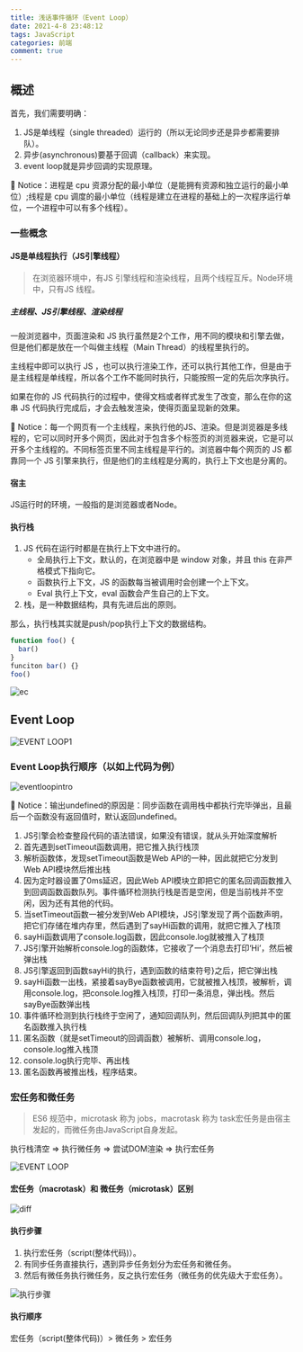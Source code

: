 ```yaml
---
title: 浅话事件循环（Event Loop）
date: 2021-4-8 23:48:12
tags: JavaScript
categories: 前端
comment: true
---
```


## 概述

首先，我们需要明确：

1. JS是单线程（single threaded）运行的（所以无论同步还是异步都需要排队）。
2. 异步(asynchronous)要基于回调（callback）来实现。
3. event loop就是异步回调的实现原理。

🚨 Notice：进程是 cpu 资源分配的最小单位（是能拥有资源和独立运行的最小单位）;线程是 cpu 调度的最小单位（线程是建立在进程的基础上的一次程序运行单位，一个进程中可以有多个线程）。

### 一些概念

#### JS是单线程执行（JS引擎线程）

> 在浏览器环境中，有JS 引擎线程和渲染线程，且两个线程互斥。Node环境中，只有JS 线程。

##### 主线程、JS引擎线程、渲染线程

一般浏览器中，页面渲染和 JS 执行虽然是2个工作，用不同的模块和引擎去做，但是他们都是放在一个叫做主线程（Main Thread）的线程里执行的。

主线程中即可以执行 JS ，也可以执行渲染工作，还可以执行其他工作，但是由于是主线程是单线程，所以各个工作不能同时执行，只能按照一定的先后次序执行。

如果在你的 JS 代码执行的过程中，使得文档或者样式发生了改变，那么在你的这串 JS 代码执行完成后，才会去触发渲染，使得页面呈现新的效果。

🚨 Notice：每一个网页有一个主线程，来执行他的JS、渲染。但是浏览器是多线程的，它可以同时开多个网页，因此对于包含多个标签页的浏览器来说，它是可以开多个主线程的。不同标签页里不同主线程是平行的。浏览器中每个网页的 JS 都靠同一个 JS 引擎来执行，但是他们的主线程是分离的，执行上下文也是分离的。

#### 宿主

JS运行时的环境，一般指的是浏览器或者Node。

#### 执行栈

1. JS 代码在运行时都是在执行上下文中进行的。
    - 全局执行上下文，默认的，在浏览器中是 window 对象，并且 this 在非严格模式下指向它。
    - 函数执行上下文，JS 的函数每当被调用时会创建一个上下文。
    - Eval 执行上下文，eval 函数会产生自己的上下文。
2. 栈，是一种数据结构，具有先进后出的原则。

那么，执行栈其实就是push/pop执行上下文的数据结构。

```js
function foo() {
  bar()
}
funciton bar() {}
foo()
```

![ec](https://cdn.jsdelivr.net/gh/superFatDu/blogPics@main/20210508/ec.3d4vz5mhgrw0.png)

## Event Loop

![EVENT LOOP1](https://cdn.jsdelivr.net/gh/superFatDu/blogPics@main/20210507/eventloop.6zm0jk6zu140.svg)

### Event Loop执行顺序（以如上代码为例）

![eventloopintro](https://cdn.jsdelivr.net/gh/superFatDu/blogPics@main/20210508/eventloopintro.4d2pe0a0z800.png)

🚨 Notice：输出undefined的原因是：同步函数在调用栈中都执行完毕弹出，且最后一个函数没有返回值时，默认返回undefined。

1. JS引擎会检查整段代码的语法错误，如果没有错误，就从头开始深度解析
2. 首先遇到setTimeout函数调用，把它推入执行栈顶
3. 解析函数体，发现setTimeout函数是Web API的一种，因此就把它分发到Web API模块然后推出栈
4. 因为定时器设置了0ms延迟，因此Web API模块立即把它的匿名回调函数推入到回调函数函数队列。事件循环检测执行栈是否是空闲，但是当前栈并不空闲，因为还有其他的代码。
5. 当setTimeout函数一被分发到Web API模块，JS引擎发现了两个函数声明，把它们存储在堆内存里，然后遇到了sayHi函数的调用，就把它推入了栈顶
6. sayHi函数调用了console.log函数，因此console.log就被推入了栈顶
7. JS引擎开始解析console.log的函数体，它接收了一个消息去打印‘Hi’，然后被弹出栈
8. JS引擎返回到函数sayHi的执行，遇到函数的结束符号}之后，把它弹出栈
9. sayHi函数一出栈，紧接着sayBye函数被调用，它就被推入栈顶，被解析，调用console.log，把console.log推入栈顶，打印一条消息，弹出栈。然后sayBye函数弹出栈
10. 事件循环检测到执行栈终于空闲了，通知回调队列，然后回调队列把其中的匿名函数推入执行栈
11. 匿名函数（就是setTimeout的回调函数）被解析、调用console.log，console.log推入栈顶
12. console.log执行完毕、再出栈
13. 匿名函数再被推出栈，程序结束。

### 宏任务和微任务

> ES6 规范中，microtask 称为 jobs，macrotask 称为 task宏任务是由宿主发起的，而微任务由JavaScript自身发起。

执行栈清空 => 执行微任务 => 尝试DOM渲染 => 执行宏任务

![EVENT LOOP](https://cdn.jsdelivr.net/gh/superFatDu/blogPics@main/20210508/eventloop2.7gj42zx2oo40.webp)

#### 宏任务（macrotask）和 微任务（microtask）区别

![diff](https://cdn.jsdelivr.net/gh/superFatDu/blogPics@main/20210511/hongweirenwu1.3r3clo6ocra0.svg)

#### 执行步骤

1. 执行宏任务（script(整体代码)）。
2. 有同步任务直接执行，遇到异步任务划分为宏任务和微任务。
3. 然后有微任务执行微任务，反之执行宏任务（微任务的优先级大于宏任务）。

![执行步骤](https://cdn.jsdelivr.net/gh/superFatDu/blogPics@main/20210508/宏任务微任务.3edhq6w4i7k0.jfif)

#### 执行顺序

宏任务（script(整体代码)）> 微任务 > 宏任务
